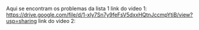 Aqui se encontram os problemas da lista 1
link do video 1:
https://drive.google.com/file/d/1-xly7Sn7y9feFsV5dxxHQtnJccmpYtiB/view?usp=sharing
link do video 2:
